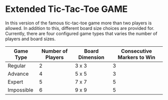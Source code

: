 # Extended Tic-Tac-Toe GAME

In this version of the famous tic-tac-toe game more than two players is allowed. In addition to this, different board size choices are provided for. Currently, there are four configured game types that varies the number of players and board sizes.

| Game Type | Number of Players | Board Dimension | Consecutive Markers to Win |
|-----------|-------------------|-----------------|----------------------------|
| Regular   | 2                 | 3 x 3           | 3                          |
| Advance   | 4                 | 5 x 5           | 3                          |
| Expert    | 5                 | 7 x 7           | 5                          |
| Impossible| 6                 | 9 x 9           | 5                          |